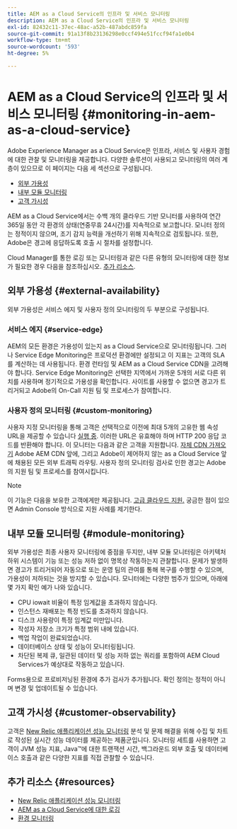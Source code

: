 ```yaml
---
title: AEM as a Cloud Service의 인프라 및 서비스 모니터링
description: AEM as a Cloud Service의 인프라 및 서비스 모니터링
exl-id: 82432c11-37ec-48ac-a52b-487abdc859fa
source-git-commit: 91a13f8b23136298e0ccf494e51fccf94fa1e0b4
workflow-type: tm+mt
source-wordcount: '593'
ht-degree: 5%

---
```


# AEM as a Cloud Service의 인프라 및 서비스 모니터링 {#monitoring-in-aem-as-a-cloud-service}

Adobe Experience Manager as a Cloud Service은 인프라, 서비스 및 사용자 경험에 대한 관찰 및 모니터링을 제공합니다. 다양한 솔루션이 사용되고 모니터링의 여러 계층이 있으므로 이 페이지는 다음 세 섹션으로 구성됩니다.

* [외부 가용성](#external-availability)
* [내부 모듈 모니터링](#module-monitoring)
* [고객 가시성](#customer-observability)

AEM as a Cloud Service에서는 수백 개의 클라우드 기반 모니터를 사용하여 연간 365일 동안 각 환경의 상태(연중무휴 24시간)를 지속적으로 보고합니다. 모니터 정의는 정적이지 않으며, 조기 감지 능력을 개선하기 위해 지속적으로 검토됩니다. 또한, Adobe은 경고에 응답하도록 호출 시 절차를 설정합니다.

Cloud Manager를 통한 로깅 또는 모니터링과 같은 다른 유형의 모니터링에 대한 정보가 필요한 경우 다음을 참조하십시오. [추가 리소스](#resources).

## 외부 가용성 {#external-availability}

외부 가용성은 서비스 에지 및 사용자 정의 모니터링의 두 부분으로 구성됩니다.

### 서비스 에지 {#service-edge}

AEM의 모든 환경은 가용성이 있는지 as a Cloud Service으로 모니터링됩니다. 그러나 Service Edge Monitoring은 프로덕션 환경에만 설정되고 이 지표는 고객의 SLA를 계산하는 데 사용됩니다. 환경 런타임 및 AEM as a Cloud Service CDN을 고려해야 합니다. Service Edge Monitoring은 선택한 지역에서 가까운 5개의 서로 다른 위치를 사용하며 정기적으로 가용성을 확인합니다. 사이트를 사용할 수 없으면 경고가 트리거되고 Adobe의 On-Call 지원 팀 및 프로세스가 참여합니다.

### 사용자 정의 모니터링 {#custom-monitoring}

사용자 지정 모니터링을 통해 고객은 선택적으로 이전에 최대 5개의 고유한 웹 속성 URL을 제공할 수 있습니다 [실행 중](/help/journey-migration/go-live.md). 이러한 URL은 유효해야 하며 HTTP 200 응답 코드를 반환해야 합니다. 이 모니터는 다음과 같은 고객을 지원합니다. [자체 CDN 가져오기](/help/implementing/dispatcher/cdn.md#point-to-point-CDN) Adobe AEM CDN 앞에, 그리고 Adobe이 제어하지 않는 as a Cloud Service 앞에 채용된 모든 외부 트래픽 라우팅. 사용자 정의 모니터링 검사로 인한 경고는 Adobe의 지원 팀 및 프로세스를 참여시킵니다.

>[!NOTE]
>
> 이 기능은 다음을 보유한 고객에게만 제공됩니다. [고급 클라우드 지원.](https://experienceleague.adobe.com/docs/support-resources/data-sheets/overview.html#support-add-ons) 궁금한 점이 있으면 Admin Console 방식으로 지원 사례를 제기한다.

## 내부 모듈 모니터링 {#module-monitoring}

외부 가용성은 최종 사용자 모니터링에 중점을 두지만, 내부 모듈 모니터링은 아키텍처 하위 시스템이 기능 또는 성능 저하 없이 명목상 작동하는지 관찰합니다. 문제가 발생하면 경고가 트리거되어 자동으로 또는 운영 팀의 관여를 통해 복구를 수행할 수 있으며, 가용성이 저하되는 것을 방지할 수 있습니다. 모니터에는 다양한 범주가 있으며, 아래에 몇 가지 확인 예가 나와 있습니다.

* CPU iowait 비율이 특정 임계값을 초과하지 않습니다.
* 인스턴스 재배포는 특정 빈도를 초과하지 않습니다.
* 디스크 사용량이 특정 임계값 미만입니다.
* 작성자 저장소 크기가 특정 범위 내에 있습니다.
* 백업 작업이 완료되었습니다.
* 데이터베이스 상태 및 성능이 모니터링됩니다.
* 차단된 복제 큐, 일관된 데이터 및 성능 저하 없는 쿼리를 포함하여 AEM Cloud Services가 예상대로 작동하고 있습니다.

Forms용으로 프로비저닝된 환경에 추가 검사가 추가됩니다. 확인 정의는 정적이 아니며 변경 및 업데이트될 수 있습니다.

## 고객 가시성 {#customer-observability}

고객은 [New Relic 애플리케이션 성능 모니터링](https://experienceleague.adobe.com/docs/experience-manager-cloud-service/content/implementing/using-cloud-manager/user-access-new-relic.html) 분석 및 문제 해결을 위해 수집 및 차트로 작성된 실시간 성능 데이터를 제공하는 제품군입니다. 모니터링 세트를 사용하면 고객이 JVM 성능 지표, Java™에 대한 트랜잭션 시간, 백그라운드 외부 호출 및 데이터베이스 호출과 같은 다양한 지표를 직접 관찰할 수 있습니다.

## 추가 리소스 {#resources}

* [New Relic 애플리케이션 성능 모니터링](https://experienceleague.adobe.com/docs/experience-manager-cloud-service/content/implementing/using-cloud-manager/user-access-new-relic.html)
* [AEM as a Cloud Service에 대한 로깅](https://experienceleague.adobe.com/docs/experience-manager-cloud-service/content/implementing/developing/logging.html)
* [환경 모니터링](https://experienceleague.adobe.com/docs/experience-manager-cloud-manager/content/using/monitoring-environments.html)
